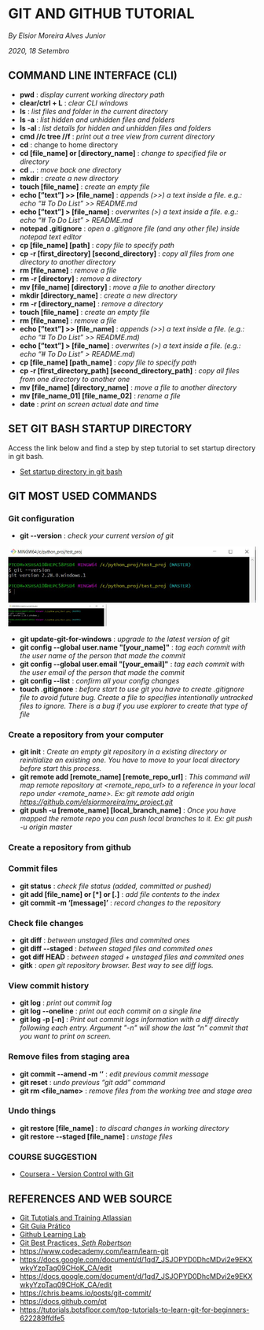 ﻿# GIT AND GITHUB TUTORIAL
*By Elsior Moreira Alves Junior*

*2020, 18 Setembro*

## COMMAND LINE INTERFACE (CLI)
* **pwd** : *display current working directory path*
* **clear/ctrl + L** : *clear CLI windows*
* **ls** : *list files and folder in the current directory*
* **ls -a** : *list hidden and unhidden files and folders*
* **ls -al** : *list details for hidden and unhidden files and folders*
* **cmd //c tree //f** : *print out a tree view from current directory*
* **cd** : change to home directory
* **cd [file_name] or [directory_name]** : *change to specified file or directory*
* **cd ..** : *move back one directory*
* **mkdir** : *create a new directory*
* **touch [file_name]** : *create an empty file*
* **echo [”text”] >> [file_name]** : *appends (>>) a text inside a file. e.g.: 
echo “# To Do List” >> README.md*
* **echo [”text”] > [file_name]** : *overwrites (>) a text inside a file. e.g.: 
echo “# To Do List” > README.md*
* **notepad .gitignore** : *open a .gitignore file (and any other file) inside 
notepad text editor*
* **cp [file_name] [path]** : *copy file to specify path*
* **cp -r [first_directory] [second_directory]** : *copy all files from one 
directory to another directory*
* **rm [file_name]** : *remove a file*
* **rm -r [directory]** : *remove a directory*
* **mv [file_name] [directory]** : *move a file to another directory*
* **mkdir [directory_name]** : *create a new directory*
* **rm -r [directory_name]** : *remove a directory*
* **touch [file_name]** : *create an empty file*
* **rm [file_name]** : *remove a file*
* **echo [”text”] >> [file_name]** : *appends (>>) a text inside a file. (e.g.: 
echo “# To Do List” >> README.md)*
* **echo [”text”] > [file_name]** : *overwrites (>) a text inside a file. (e.g.: 
echo “# To Do List” > README.md)*
* **cp [file_name] [path_name]** : *copy file to specify path*
* **cp -r [first_directory_path] [second_directory_path]** : *copy all files from one 
directory to another one*
* **mv [file_name] [directory_name]** : *move a file to another directory*
* **mv [file_name_01] [file_name_02]** : *rename a file*
* **date** : *print on screen actual date and time*


## SET GIT BASH STARTUP DIRECTORY
Access the link below and find a step by step tutorial to set startup directory in git bash.
 
* [Set startup directory in git bash](https://stackoverflow.com/questions/53606099/how-to-set-the-startup-directory-in-git-bash)


## GIT MOST USED COMMANDS
### Git configuration
* **git --version** : *check your current version of git*

![git version output](./img/git_version.jpg)
<img src="./img/git_version.jpg" width="200"/>

* **git update-git-for-windows** : *upgrade to the latest version of git*
* **git config --global user.name "[your_name]"** : *tag each commit with the 
user name of the person that made the commit*
* **git config --global user.email "[your_email]"** : *tag each commit with 
the user email of the person that made the commit*
* **git config --list** : *confirm all your config changes*
* **touch .gitignore** : *before start to use git you have to create .gitignore
file to avoid future bug. Create a file to specifies intentionally untracked 
files to ignore. There is a bug if you use explorer to create that type of file*


### Create a repository from your computer
* **git init** : *Create an empty git repository  in a existing directory or 
reinitialize an existing one. You have to move to your local directory before
start this process.*
* **git remote add [remote_name] [remote_repo_url]** : *This command will map 
remote repository at <remote_repo_url> to a reference in your local repo 
under <remote_name>. 
Ex: git remote add origin https://github.com/elsiormoreira/my_project.git*
* **git push -u [remote_name] [local_branch_name]** : *Once you have mapped the 
remote repo you can push local branches to it. Ex: git push -u origin master*


### Create a repository from github


### Commit files
* **git status** : *check file status (added, committed or pushed)*
* **git add [file_name] or [*] or [.]** : *add file contents  to the index*
* **git commit -m ‘[message]’** : *record changes to the repository*


### Check file changes 
* **git diff** : *between unstaged files and commited ones*
* **git diff --staged** : *between staged files and commited ones*
* **got diff HEAD** : *between staged + unstaged files and commited ones*
* **gitk** : *open git repository browser. Best way to see diff logs.*


### View commit history
* **git log** : *print out commit log*
* **git log --oneline** : *print out each commit on a single line*
* **git log -p [-n]** : *Print out commit logs information with a diff directly
following each entry. Argument "-n" will show the last "n" commit that you want 
to print on screen.*

### Remove files from staging area
* **git commit --amend -m ‘<message>’** : *edit previous commit message*
* **git reset** : *undo previous “git add” command*
* **git rm <file_name>** : *remove files from the working tree and stage area*


### Undo things
* **git restore [file_name]** : *to discard changes in working directory*
* **git restore --staged [file_name]** : *unstage files*


### COURSE SUGGESTION
* [Coursera - Version Control with Git](https://www.coursera.org/learn/version-control-with-git?ranMID=40328&ranEAID=BuGceriufQM&ranSiteID=BuGceriufQM-SLxn_q_dKbzyr_dqlx32ug&siteID=BuGceriufQM-SLxn_q_dKbzyr_dqlx32ug&utm_content=10&utm_medium=partners&utm_source=linkshare&utm_campaign=BuGceriufQM#syllabus)


## REFERENCES AND WEB SOURCE
* [Git Tutotials and Training Atlassian](https://www.atlassian.com/git/tutorials)
* [Git Guia Prático](http://rogerdudler.github.io/git-guide/index.pt_BR.html)
* [Github Learning Lab](https://lab.github.com/)
* [Git Best Practices, *Seth Robertson*](https://sethrobertson.github.io/GitBestPractices/)
* https://www.codecademy.com/learn/learn-git
* https://docs.google.com/document/d/1qd7_JSJOPYD0DhcMDvi2e9EKXwkyYzpTaq09CHoK_CA/edit
* https://docs.google.com/document/d/1qd7_JSJOPYD0DhcMDvi2e9EKXwkyYzpTaq09CHoK_CA/edit
* https://chris.beams.io/posts/git-commit/
* https://docs.github.com/pt
* https://tutorials.botsfloor.com/top-tutorials-to-learn-git-for-beginners-622289ffdfe5


